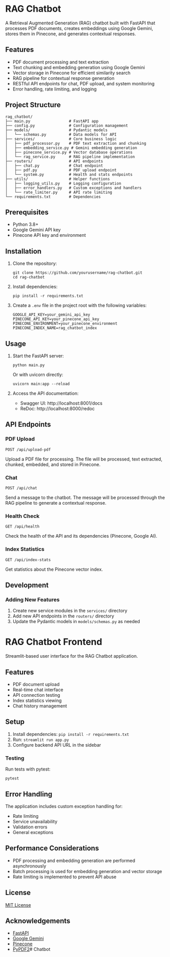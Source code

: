 # RAG Chatbot

A Retrieval Augmented Generation (RAG) chatbot built with FastAPI that processes PDF documents, creates embeddings using Google Gemini, stores them in Pinecone, and generates contextual responses.

## Features

- PDF document processing and text extraction
- Text chunking and embedding generation using Google Gemini
- Vector storage in Pinecone for efficient similarity search
- RAG pipeline for contextual response generation
- RESTful API endpoints for chat, PDF upload, and system monitoring
- Error handling, rate limiting, and logging

## Project Structure

```
rag_chatbot/
├── main.py                 # FastAPI app
├── config.py               # Configuration management
├── models/                 # Pydantic models
│   └── schemas.py          # Data models for API
├── services/               # Core business logic
│   ├── pdf_processor.py    # PDF text extraction and chunking
│   ├── embedding_service.py # Gemini embedding generation
│   ├── pinecone_service.py # Vector database operations
│   └── rag_service.py      # RAG pipeline implementation
├── routers/                # API endpoints
│   ├── chat.py             # Chat endpoint
│   ├── pdf.py              # PDF upload endpoint
│   └── system.py           # Health and stats endpoints
├── utils/                  # Helper functions
│   ├── logging_utils.py    # Logging configuration
│   ├── error_handlers.py   # Custom exceptions and handlers
│   └── rate_limiter.py     # API rate limiting
└── requirements.txt        # Dependencies
```

## Prerequisites

- Python 3.8+
- Google Gemini API key
- Pinecone API key and environment

## Installation

1. Clone the repository:
   ```
   git clone https://github.com/yourusername/rag-chatbot.git
   cd rag-chatbot
   ```

2. Install dependencies:
   ```
   pip install -r requirements.txt
   ```

3. Create a `.env` file in the project root with the following variables:
   ```
   GOOGLE_API_KEY=your_gemini_api_key
   PINECONE_API_KEY=your_pinecone_api_key
   PINECONE_ENVIRONMENT=your_pinecone_environment
   PINECONE_INDEX_NAME=rag_chatbot_index
   ```

## Usage

1. Start the FastAPI server:
   ```
   python main.py
   ```
   Or with uvicorn directly:
   ```
   uvicorn main:app --reload
   ```

2. Access the API documentation:
   - Swagger UI: http://localhost:8001/docs
   - ReDoc: http://localhost:8000/redoc

## API Endpoints

### PDF Upload
```
POST /api/upload-pdf
```
Upload a PDF file for processing. The file will be processed, text extracted, chunked, embedded, and stored in Pinecone.

### Chat
```
POST /api/chat
```
Send a message to the chatbot. The message will be processed through the RAG pipeline to generate a contextual response.

### Health Check
```
GET /api/health
```
Check the health of the API and its dependencies (Pinecone, Google AI).

### Index Statistics
```
GET /api/index-stats
```
Get statistics about the Pinecone vector index.

## Development

### Adding New Features

1. Create new service modules in the `services/` directory
2. Add new API endpoints in the `routers/` directory
3. Update the Pydantic models in `models/schemas.py` as needed

# RAG Chatbot Frontend

Streamlit-based user interface for the RAG Chatbot application.

## Features
- PDF document upload
- Real-time chat interface
- API connection testing
- Index statistics viewing
- Chat history management

## Setup
1. Install dependencies: `pip install -r requirements.txt`
2. Run: `streamlit run app.py`
3. Configure backend API URL in the sidebar

### Testing

Run tests with pytest:
```
pytest
```

## Error Handling

The application includes custom exception handling for:
- Rate limiting
- Service unavailability
- Validation errors
- General exceptions

## Performance Considerations

- PDF processing and embedding generation are performed asynchronously
- Batch processing is used for embedding generation and vector storage
- Rate limiting is implemented to prevent API abuse

## License

[MIT License](LICENSE)

## Acknowledgements

- [FastAPI](https://fastapi.tiangolo.com/)
- [Google Gemini](https://ai.google.dev/)
- [Pinecone](https://www.pinecone.io/)
- [PyPDF2](https://pypdf2.readthedocs.io/)#   C h a t b o t  
 